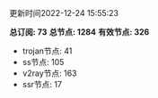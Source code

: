 更新时间2022-12-24 15:55:23

**总订阅: 73**
**总节点: 1284**
**有效节点: 326**
- trojan节点: 41
- ss节点: 105
- v2ray节点: 163
- ssr节点: 17
